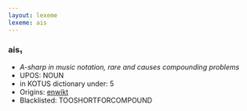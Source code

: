 ```yaml
---
layout: lexeme
lexeme: ais
---
```


###  ais₁

* _A-sharp in music notation, rare and causes compounding problems_
* UPOS:  NOUN
* in KOTUS dictionary under:  5
* Origins: [enwikt](https://en.wiktionary.org/wiki/ais) 
* Blacklisted:  TOOSHORTFORCOMPOUND

